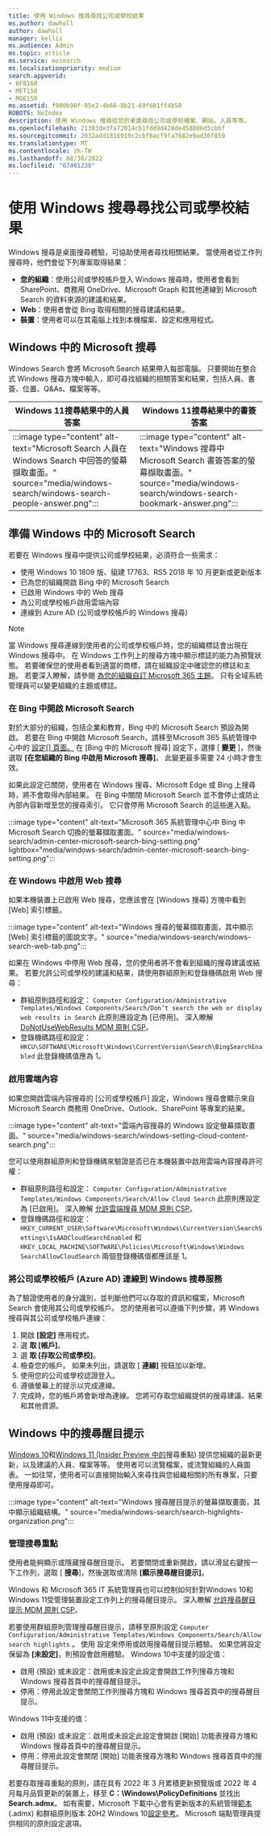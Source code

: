 ```yaml
---
title: 使用 Windows 搜尋尋找公司或學校結果
ms.author: dawholl
author: dawholl
manager: kellis
ms.audience: Admin
ms.topic: article
ms.service: mssearch
ms.localizationpriority: medium
search.appverid:
- BFB160
- MET150
- MOE150
ms.assetid: f980b90f-95e2-4b66-8b21-69f601ff4b50
ROBOTS: NoIndex
description: 使用 Windows 搜尋從您的桌面尋找公司或學校檔案、網站、人員等等。
ms.openlocfilehash: 21383de3fa72014cb1fdd9d428de458806d5cbbf
ms.sourcegitcommit: 2032add1816919c2cbf6acf9fa7682e9ad36f859
ms.translationtype: MT
ms.contentlocale: zh-TW
ms.lasthandoff: 08/30/2022
ms.locfileid: "67461238"
---
```

# <a name="use-windows-search-to-find-work-or-school-results"></a>使用 Windows 搜尋尋找公司或學校結果

Windows 搜尋是桌面搜尋體驗，可協助使用者尋找相關結果。 當使用者從工作列搜尋時，他們會從下列專案取得結果：

- **您的組織**：使用公司或學校帳戶登入 Windows 搜尋時，使用者會看到 SharePoint、商務用 OneDrive、Microsoft Graph 和其他連線到 Microsoft Search 的資料來源的建議和結果。
- **Web**：使用者會從 Bing 取得相關的搜尋建議和結果。
- **裝置**：使用者可以在其電腦上找到本機檔案、設定和應用程式。
  
## <a name="microsoft-search-in-windows"></a>Windows 中的 Microsoft 搜尋

Windows Search 會將 Microsoft Search 結果帶入每部電腦。 只要開始在整合式 Windows 搜尋方塊中輸入，即可尋找組織的相關答案和結果，包括人員、書簽、位置、Q&As、檔案等等。

| Windows 11搜尋結果中的人員答案 | Windows 11搜尋結果中的書簽答案 |
| ------- | -------- |
| :::image type="content" alt-text="Microsoft Search 人員在 Windows Search 中回答的螢幕擷取畫面。" source="media/windows-search/windows-search-people-answer.png"::: | :::image type="content" alt-text="Windows 搜尋中 Microsoft Search 書簽答案的螢幕擷取畫面。" source="media/windows-search/windows-search-bookmark-answer.png"::: |

## <a name="prepare-for-microsoft-search-in-windows"></a>準備 Windows 中的 Microsoft Search

若要在 Windows 搜尋中提供公司或學校結果，必須符合一些需求：

- 使用 Windows 10 1809 版、組建 17763、RS5 2018 年 10 月更新或更新版本
- 已為您的組織開啟 Bing 中的 Microsoft Search
- 已啟用 Windows 中的 Web 搜尋
- 為公司或學校帳戶啟用雲端內容
- 連線到 Azure AD (公司或學校帳戶的 Windows 搜尋) 

> [!NOTE]
>當 Windows 搜尋連線到使用者的公司或學校帳戶時，您的組織標誌會出現在 Windows 搜尋中。 在 Windows 工作列上的搜尋方塊中顯示標誌的能力為預覽狀態。 若要確保您的使用者看到適當的商標，請在組織設定中確認您的標誌和主題。 若要深入瞭解，請參閱 [為您的組織自訂 Microsoft 365 主題](/microsoft-365/admin/setup/customize-your-organization-theme)。 只有全域系統管理員可以變更組織的主題或標誌。

### <a name="turn-on-microsoft-search-in-bing"></a>在 Bing 中開啟 Microsoft Search

對於大部分的組織，包括企業和教育，Bing 中的 Microsoft Search 預設為開啟。 若要在 Bing 中開啟 Microsoft Search，請移至Microsoft 365 系統管理中心中的 [設定[] 頁面。](https://admin.microsoft.com/Adminportal/Home#/MicrosoftSearch/configurations) 在 [Bing 中的 Microsoft 搜尋] 設定下，選擇 [ **變更** ]，然後選取 **[在您組織的 Bing 中啟用 Microsoft 搜尋]**。 此變更最多需要 24 小時才會生效。

如果此設定已關閉，使用者在 Windows 搜尋、Microsoft Edge 或 Bing 上搜尋時，將不會取得內部結果。 在 Bing 中關閉 Microsoft Search 並不會停止或防止內部內容新增至您的搜尋索引。 它只會停用 Microsoft Search 的這些進入點。

:::image type="content" alt-text="Microsoft 365 系統管理中心中 Bing 中 Microsoft Search 切換的螢幕擷取畫面。" source="media/windows-search/admin-center-microsoft-search-bing-setting.png" lightbox="media/windows-search/admin-center-microsoft-search-bing-setting.png":::

### <a name="enable-web-search-in-windows"></a>在 Windows 中啟用 Web 搜尋

如果本機裝置上已啟用 Web 搜尋，您應該會在 [Windows 搜尋] 方塊中看到 [Web] 索引標籤。

:::image type="content" alt-text="Windows 搜尋的螢幕擷取畫面，其中顯示 [Web] 索引標籤的圖說文字。" source="media/windows-search/windows-search-web-tab.png":::

如果在 Windows 中停用 Web 搜尋，您的使用者將不會看到組織的搜尋建議或結果。 若要允許公司或學校的建議和結果，請使用群組原則和登錄機碼啟用 Web 搜尋：

- 群組原則路徑和設定： ```Computer Configuration/Administrative Templates/Windows Components/Search/Don’t search the web or display web results in Search``` 此原則應設定為 [已停用]。 深入瞭解 [DoNotUseWebResults MDM 原則 CSP](/windows/client-management/mdm/policy-csp-search#search-donotusewebresults)。
- 登錄機碼路徑和設定： ```HKCU\SOFTWARE\Microsoft\Windows\CurrentVersion\Search\BingSearchEnabled``` 此登錄機碼值應為 1。

### <a name="enable-cloud-content"></a>啟用雲端內容

如果您開啟雲端內容搜尋的 [公司或學校帳戶] 設定，Windows 搜尋會顯示來自 Microsoft Search 商務用 OneDrive、Outlook、SharePoint 等專案的結果。

:::image type="content" alt-text="雲端內容搜尋的 Windows 設定螢幕擷取畫面。" source="media/windows-search/windows-setting-cloud-content-search.png":::

您可以使用群組原則和登錄機碼來驗證是否已在本機裝置中啟用雲端內容搜尋許可權：

- 群組原則路徑和設定： ```Computer Configuration/Administrative Templates/Windows Components/Search/Allow Cloud Search``` 此原則應設定為 [已啟用]。 深入瞭解 [允許雲端搜尋 MDM 原則 CSP](/windows/client-management/mdm/policy-csp-search#search-allowcloudsearch)。
- 登錄機碼路徑和設定： ```HKEY_CURRENT_USER\Software\Microsoft\Windows\CurrentVersion\SearchSettings\IsAADCloudSearchEnabled``` 和 ```HKEY_LOCAL_MACHINE\SOFTWARE\Policies\Microsoft\Windows\Windows SearchAllowCloudSearch``` 兩個登錄機碼值都應該是 1。

### <a name="connect-work-or-school-account-azure-ad-to-windows-search"></a>將公司或學校帳戶 (Azure AD) 連線到 Windows 搜尋服務

為了驗證使用者的身分識別，並判斷他們可以存取的資訊和檔案，Microsoft Search 會使用其公司或學校帳戶。 您的使用者可以遵循下列步驟，將 Windows 搜尋與其公司或學校帳戶連線：

1. 開啟 **[設定]** 應用程式。
2. 選 **取 [帳戶]**。
3. 選 **取 [存取公司或學校]**。
4. 檢查您的帳戶。 如果未列出，請選取 [ **連線]** 按鈕加以新增。
5. 使用您的公司或學校認證登入。
6. 遵循螢幕上的提示以完成連線。  
7. 完成時，您的帳戶將會新增為連線。 您將可存取您組織提供的搜尋建議、結果和其他資源。  

## <a name="search-highlights-in-windows"></a>Windows 中的搜尋醒目提示

[Windows 10](https://blogs.windows.com/windows-insider/2022/03/14/releasing-windows-10-build-19044-1618-to-release-preview-channel/)和[Windows 11 (Insider Preview 中的](https://blogs.windows.com/windows-insider/2022/03/09/announcing-windows-11-insider-preview-build-22572/)搜尋重點) 提供您組織的最新更新，以及建議的人員、檔案等等。 使用者可以流覽檔案，或流覽組織的人員圖表。 一如往常，使用者可以直接開始輸入來尋找與您組織相關的所有專案，只要使用搜尋即可。

:::image type="content" alt-text="Windows 搜尋醒目提示的螢幕擷取畫面，其中顯示組織結構。" source="media/windows-search/search-highlights-organization.png":::

### <a name="manage-search-highlights"></a>管理搜尋重點

使用者能夠顯示或隱藏搜尋醒目提示。 若要關閉或重新開啟，請以滑鼠右鍵按一下工作列，選取 [ **搜尋**]，然後選取或清除 **[顯示搜尋醒目提示]**。

Windows 和 Microsoft 365 IT 系統管理員也可以控制如何針對Windows 10和Windows 11受管理裝置設定工作列上的搜尋醒目提示。 深入瞭解 [允許搜尋醒目提示 MDM 原則 CSP](/windows/client-management/mdm/policy-csp-search#search-allowsearchhighlights)。

若要使用群組原則管理搜尋醒目提示，請移至原則設定 ```Computer Configuration/Administrative Templates/Windows Components/Search/Allow search highlights``` 。 使用 設定來停用或啟用搜尋醒目提示體驗。 如果您將設定保留為 **[未設定]**，則預設會啟用體驗。
Windows 10中支援的設定值：

- 啟用 (預設) 或未設定：啟用或未設定此設定會開啟工作列搜尋方塊和 Windows 搜尋首頁中的搜尋醒目提示。
- 停用：停用此設定會關閉工作列搜尋方塊和 Windows 搜尋首頁中的搜尋醒目提示。

Windows 11中支援的值：

- 啟用 (預設) 或未設定：啟用或未設定此設定會開啟 [開始] 功能表搜尋方塊和 Windows 搜尋首頁中的搜尋醒目提示。
- 停用：停用此設定會關閉 [開始] 功能表搜尋方塊和 Windows 搜尋首頁中的搜尋醒目提示。

若要存取搜尋重點的原則，請在具有 2022 年 3 月累積更新預覽版或 2022 年 4 月每月品質更新的裝置上，移至 **C：\Windows\PolicyDefinitions** 並找出 **Search.admx**。 如有需要，Microsoft 下載中心會有更新版本的系統管理[範本](https://www.microsoft.com/download/details.aspx?id=104042) (.admx) 和群組原則版本 20H2 Windows 10[設定參考](https://www.microsoft.com/download/details.aspx?id=104043)。 Microsoft 端點管理員提供相同的原則設定選項。
